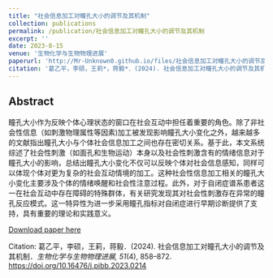 ```yaml
---
title: "社会信息加工对瞳孔大小的调节及其机制"
collection: publications
permalink: /publication/社会信息加工对瞳孔大小的调节及其机制
excerpt: ''
date: 2023-8-15
venue: '生物化学与生物物理进展'
paperurl: 'http://Mr-Unknown0.github.io/files/社会信息加工对瞳孔大小的调节及其机制.pdf'
citation: '葛乙平，李硕，王莉*，蒋毅*．(2024). 社会信息加工对瞳孔大小的调节及其机制．生物化学与生物物理进展, 51(4), 858–872. https://doi.org/10.16476/j.pibb.2023.0214'
---
```

## Abstract
瞳孔大小作为反映个体心理状态的窗口在社会互动中担任着重要的角色。除了非社会性信息（如刺激物理属性等因素)加工被发现影响瞳孔大小变化之外，越来越多的文献指出瞳孔大小与个体社会信息加工之间也存在密切关系。基于此，本文系统综述了社会性刺激（如面孔和生物运动）本身以及社会性刺激含有的情绪信息对于瞳孔大小的影响，总结出瞳孔大小变化不仅可以反映个体对社会信息感知，同样可以体现个体对更为复杂的社会互动情境的加工。这种社会性信息加工相关的瞳孔大小变化主要涉及个体的情绪唤醒和社会性注意过程。此外，对于自闭症谱系患者这一在社会互动中存在障碍的特殊群体，有关研究发现其对社会性刺激存在异常的瞳孔反应模式。这一特异性为进一步采用瞳孔指标对自闭症进行早期诊断提供了支持，具有重要的理论和实践意义。

[Download paper here](http://Mr-Unknown0.github.io/files/社会信息加工对瞳孔大小的调节及其机制.pdf)

Citation: 葛乙平，李硕，王莉，蒋毅．(2024). 社会信息加工对瞳孔大小的调节及其机制．*生物化学与生物物理进展, 51*(4), 858–872. https://doi.org/10.16476/j.pibb.2023.0214

